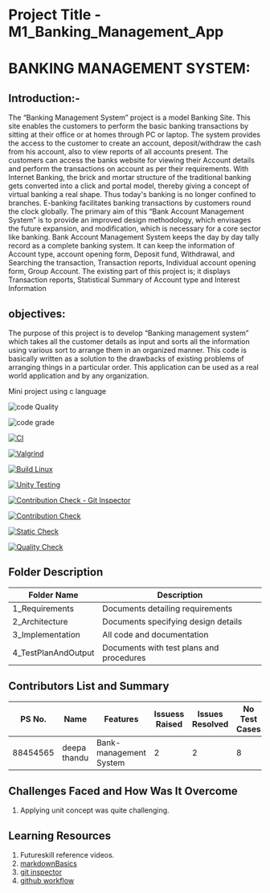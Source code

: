 # Project Title - M1_Banking_Management_App

# BANKING MANAGEMENT SYSTEM:

## Introduction:-

The “Banking Management System” project is a model Banking Site. This site enables the customers to perform the basic banking transactions by sitting at their office or at homes through PC or laptop. The system provides the access to the customer to create an account, deposit/withdraw the cash from his account, also to view reports of all accounts present. The customers can access the banks website for viewing their Account details and perform the transactions on account as per their requirements. With Internet Banking, the brick and mortar structure of the traditional banking gets converted into a click and portal model, thereby giving a concept of virtual banking a real shape. Thus today's banking is no longer confined to branches. E-banking facilitates banking transactions by customers round the clock globally. The primary aim of this “Bank Account Management System” is to provide an improved design methodology, which envisages the future expansion, and modification, which is necessary for a core sector like banking.
Bank Account Management System keeps the day by day tally record as a complete banking system. It can keep the information of Account type, account opening form, Deposit fund, Withdrawal, and Searching the transaction, Transaction reports, Individual account opening form, Group Account. The existing part of this project is; it displays Transaction reports, Statistical Summary of Account type and Interest Information


 ## objectives:
The purpose of this project is to develop “Banking management system” which takes all the customer details as input and sorts all the information using various sort to arrange them in an organized manner. This code is basically written as a solution to the drawbacks of existing problems of arranging things in a particular order. This application can be used as a real world application and by any organization.


Mini project using c language

![code Quality](https://api.codiga.io/project/31376/score/svg)

![code grade](https://api.codiga.io/project/31376/status/svg)

[![CI](https://github.com/chandupentakota/M1_projectgoal_Banking_Management_System_Util/actions/workflows/main.yml/badge.svg)](https://github.com/chandupentakota/M1_projectgoal_Banking_Management_System_Util/actions/workflows/main.yml)

[![Valgrind](https://github.com/chandupentakota/M1_projectgoal_Banking_Management_System_Util/actions/workflows/Valgrind.yml/badge.svg)](https://github.com/chandupentakota/M1_projectgoal_Banking_Management_System_Util/actions/workflows/Valgrind.yml)

[![Build Linux](https://github.com/chandupentakota/M1_projectgoal_Banking_Management_System_Util/actions/workflows/Build.yml/badge.svg)](https://github.com/chandupentakota/M1_projectgoal_Banking_Management_System_Util/actions/workflows/Build.yml)

[![Unity Testing](https://github.com/chandupentakota/M1_projectgoal_Banking_Management_System_Util/actions/workflows/Unity.yml/badge.svg)](https://github.com/chandupentakota/M1_projectgoal_Banking_Management_System_Util/actions/workflows/Unity.yml)

[![Contribution Check - Git Inspector](https://github.com/thandudeepa/M1/actions/workflows/gitinsprcter.yml/badge.svg)](https://github.com/thandudeepa/M1/actions/workflows/gitinsprcter.yml)

[![Contribution Check](https://github.com/chandupentakota/M1_projectgoal_Banking_Management_System_Util/actions/workflows/Contribution.yml/badge.svg)](https://github.com/chandupentakota/M1_projectgoal_Banking_Management_System_Util/actions/workflows/Contribution.yml)

[![Static Check](https://github.com/chandupentakota/M1_projectgoal_Banking_Management_System_Util/actions/workflows/Static%20.yml/badge.svg)](https://github.com/chandupentakota/M1_projectgoal_Banking_Management_System_Util/actions/workflows/Static%20.yml)

[![Quality Check](https://github.com/chandupentakota/M1_projectgoal_Banking_Management_System_Util/actions/workflows/Quality.yml/badge.svg)](https://github.com/chandupentakota/M1_projectgoal_Banking_Management_System_Util/actions/workflows/Quality.yml)






## Folder	Description
 Folder Name | Description
 ------------|---------------------------
1_Requirements|	Documents detailing requirements|
2_Architecture	|Documents specifying design details
3_Implementation	|All code and documentation
4_TestPlanAndOutput|	Documents with test plans and procedures



## Contributors List and Summary

PS No. |  Name   |    Features    | Issuess Raised |Issues Resolved|No Test Cases|Test Case Pass
-------|---------|----------------|----------------|---------------|-------------|--------------
88454565| deepa thandu | Bank-management System    | 2    | 2   | 8  | 8    
     

## Challenges Faced and How Was It Overcome

1. Applying unit concept was quite challenging.


## Learning Resources
1. Futureskill reference videos.
2. [markdownBasics](https://guides.github.com/features/mastering-markdown/)
3. [git inspector](https://github.com/ejwa/gitinspector.git)
4. [github workflow](https://docs.github.com/en/actions/learn-github-action)
